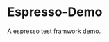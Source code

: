 # Espresso-Demo
A espresso test framwork [demo](http://www.istarx.cc/2018/04/09/android-test-espresso).
